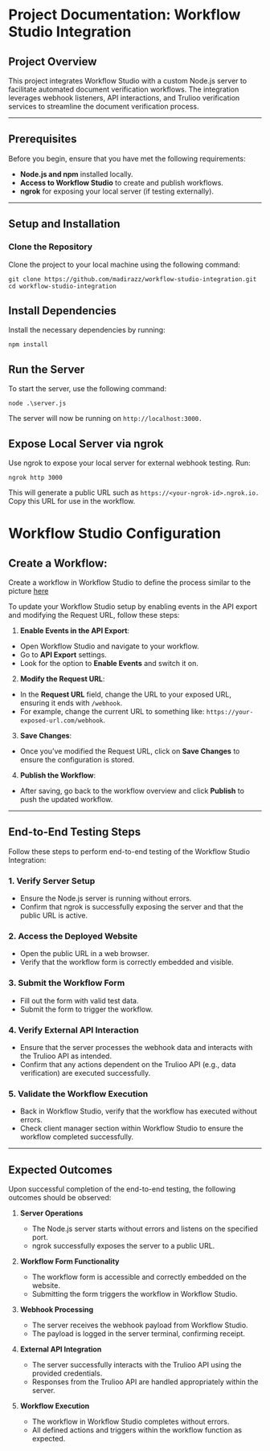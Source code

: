 # **Project Documentation: Workflow Studio Integration**

## **Project Overview**
This project integrates Workflow Studio with a custom Node.js server to facilitate automated document verification workflows. The integration leverages webhook listeners, API interactions, and Trulioo verification services to streamline the document verification process.

---

## **Prerequisites**
Before you begin, ensure that you have met the following requirements:

- **Node.js and npm** installed locally.
- **Access to Workflow Studio** to create and publish workflows.
- **ngrok** for exposing your local server (if testing externally).

---

## **Setup and Installation**

### **Clone the Repository**
Clone the project to your local machine using the following command:


```
git clone https://github.com/madirazz/workflow-studio-integration.git
cd workflow-studio-integration
```

## Install Dependencies

Install the necessary dependencies by running:


```
npm install
```

## Run the Server

To start the server, use the following command:


```
node .\server.js
```

The server will now be running on `http://localhost:3000.`

## Expose Local Server via ngrok

Use ngrok to expose your local server for external webhook testing. Run:



```
ngrok http 3000
```

This will generate a public URL such as `https://<your-ngrok-id>.ngrok.io.` Copy this URL for use in the workflow.

# Workflow Studio Configuration

## Create a Workflow:

Create a workflow in Workflow Studio to define the process similar to the picture [here](https://docs.verification.trulioo.com/sdk/wfs/index.html#1-set-up-a-workflow-form)

To update your Workflow Studio setup by enabling events in the API export and modifying the Request URL, follow these steps:

1.  **Enable Events in the API Export**:
  - Open Workflow Studio and navigate to your workflow.
  - Go to **API Export** settings.
  - Look for the option to **Enable Events** and switch it on.
2.  **Modify the Request URL**:

   - In the **Request URL** field, change the URL to your exposed URL, ensuring it ends with `/webhook`.
   - For example, change the current URL to something like: `https://your-exposed-url.com/webhook`.
3.  **Save Changes**:

   - Once you’ve modified the Request URL, click on **Save Changes** to ensure the configuration is stored.
4.  **Publish the Workflow**:

   -   After saving, go back to the workflow overview and click **Publish** to push the updated workflow.

---

## **End-to-End Testing Steps**

Follow these steps to perform end-to-end testing of the Workflow Studio Integration:

### **1. Verify Server Setup**

-   Ensure the Node.js server is running without errors.
-   Confirm that ngrok is successfully exposing the server and that the public URL is active.

### **2. Access the Deployed Website**

-   Open the public URL in a web browser.
-   Verify that the workflow form is correctly embedded and visible.

### **3. Submit the Workflow Form**

-   Fill out the form with valid test data.
-   Submit the form to trigger the workflow.

### **4. Verify External API Interaction**

-   Ensure that the server processes the webhook data and interacts with the Trulioo API as intended.
-   Confirm that any actions dependent on the Trulioo API (e.g., data verification) are executed successfully.

### **5. Validate the Workflow Execution**

-   Back in Workflow Studio, verify that the workflow has executed without errors.
-   Check client manager section within Workflow Studio to ensure the workflow completed successfully.

---

## **Expected Outcomes**

Upon successful completion of the end-to-end testing, the following outcomes should be observed:

1.  **Server Operations**
    -   The Node.js server starts without errors and listens on the specified port.
    -   ngrok successfully exposes the server to a public URL.
      
2.  **Workflow Form Functionality**
    -   The workflow form is accessible and correctly embedded on the website.
    -   Submitting the form triggers the workflow in Workflow Studio.
      
3.  **Webhook Processing**
    -   The server receives the webhook payload from Workflow Studio.
    -   The payload is logged in the server terminal, confirming receipt.
       
4.  **External API Integration**
    -   The server successfully interacts with the Trulioo API using the provided credentials.
    -   Responses from the Trulioo API are handled appropriately within the server.
      
5.  **Workflow Execution**
    -   The workflow in Workflow Studio completes without errors.
    -   All defined actions and triggers within the workflow function as expected.

